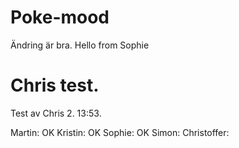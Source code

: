 # Poke-mood
Ändring är bra. 
Hello from Sophie
# Chris test. 
Test av Chris 2. 13:53. 


Martin: OK
Kristin: OK
Sophie: OK
Simon:
Christoffer: